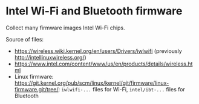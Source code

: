 # Intel Wi-Fi and Bluetooth firmware

Collect many firmware images Intel Wi-Fi chips.

Source of files:

- <https://wireless.wiki.kernel.org/en/users/Drivers/iwlwifi> (previously <http://intellinuxwireless.org/>)
- <https://www.intel.com/content/www/us/en/products/details/wireless.html>
- Linux firmware: <https://git.kernel.org/pub/scm/linux/kernel/git/firmware/linux-firmware.git/tree/>: `iwlwifi-...` files for Wi-Fi, `intel/ibt-...` files for Bluetooth
